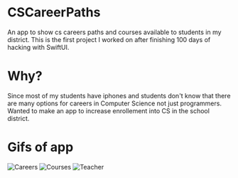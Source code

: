 # CSCareerPaths
An app to show cs careers paths and courses available to students in my district.
This is the first project I worked on after finishing 100 days of hacking with SwiftUI.

# Why?
Since most of my students have iphones and students don't know that there are many options for careers in Computer Science not just programmers. Wanted to make an app to increase enrollement into CS in the school district.

# Gifs of app
![Careers](https://media.giphy.com/media/EHwWE7LBcDCAx5NbGu/giphy.gif)
![Courses](https://media.giphy.com/media/dwltd2N2yV6nXWRHOl/giphy.gif)
![Teacher](https://media.giphy.com/media/lVvrzdri7GpDKbhadw/giphy.gif)
